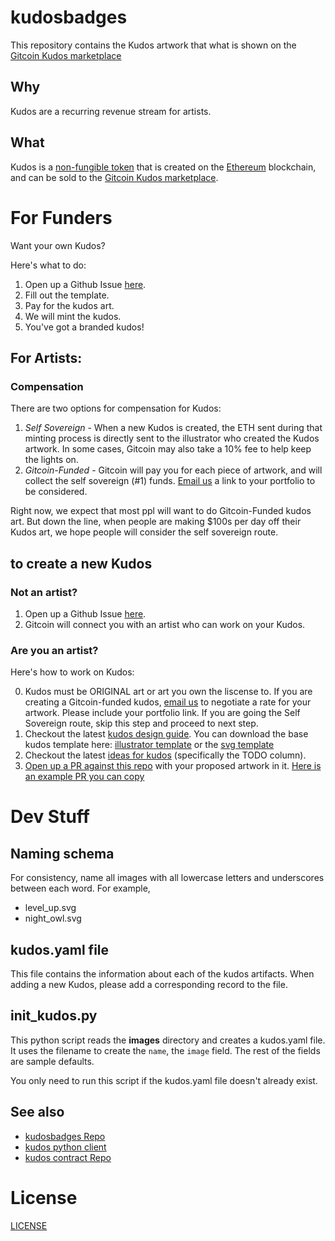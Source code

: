 # kudosbadges

This repository contains the Kudos artwork that what is shown on the [Gitcoin Kudos marketplace](https://gitcoin.co/kudos)

## Why

Kudos are a recurring revenue stream for artists.

## What 

Kudos is a [non-fungible token](https://en.wikipedia.org/wiki/Non-fungible_token) that is created on the [Ethereum](https://www.ethereum.org/) blockchain, and can be sold to the [Gitcoin Kudos marketplace](https://gitcoin.co/kudos).  

# For Funders

Want your own Kudos?

Here's what to do: 
1. Open up a Github Issue [here](https://github.com/gitcoinco/kudosbadges/issues/new).
2. Fill out the template.
3. Pay for the kudos art.
4. We will mint the kudos.
5. You've got a branded kudos!

## For Artists:

### Compensation

There are two options for compensation for Kudos:

1. *Self Sovereign* - When a new Kudos is created, the ETH sent during that minting process is directly sent to the illustrator who created the Kudos artwork. In some cases, Gitcoin may also take a 10% fee to help keep the lights on.
1. *Gitcoin-Funded* - Gitcoin will pay you for each piece of artwork, and will collect the self sovereign (#1) funds.  [Email us](mailto:founders@gitcoin.co) a link to your portfolio to be considered.

Right now, we expect that most ppl will want to do Gitcoin-Funded kudos art. But down the line, when people are making $100s per day off their Kudos art, we hope people will consider the self sovereign route.


## to create a new Kudos

### Not an artist? 

1. Open up a Github Issue [here](https://github.com/gitcoinco/kudosbadges/issues/new).
2. Gitcoin will connect you with an artist who can work on your Kudos.

### Are you an artist? 

Here's how to work on Kudos:

0. Kudos must be ORIGINAL art or art you own the liscense to.  If you are creating a Gitcoin-funded kudos, [email us](mailto:founders@gitcoin.co) to negotiate a rate for your artwork.  Please include your portfolio link.  If you are going the Self Sovereign route, skip this step and proceed to next step.
1. Checkout the latest [kudos design guide](https://github.com/gitcoinco/creative/blob/master/Product/kudos_guide/kudosguide_latest.pdf). You can download the base kudos template here: [illustrator template](https://github.com/gitcoinco/kudosbadges/raw/master/kudos_template.ai) or the [svg template](https://github.com/gitcoinco/kudosbadges/blob/master/kudos_template.svg)
2. Checkout the latest [ideas for kudos](https://github.com/gitcoinco/kudosbadges/projects/1) (specifically the TODO column).
3. [Open up a PR against this repo](https://help.github.com/articles/creating-a-pull-request-from-a-fork/) with your proposed artwork in it.  [Here is an example PR you can copy](https://github.com/gitcoinco/kudosbadges/pull/219/files)

# Dev Stuff

## Naming schema

For consistency, name all images with all lowercase letters and underscores between each word.  For example,

- level_up.svg
- night_owl.svg

## kudos.yaml file

This file contains the information about each of the kudos artifacts.  When adding a new Kudos, please add a corresponding record to the file.

## init_kudos.py

This python script reads the **images** directory and creates a kudos.yaml file.  It uses the filename to create the `name`, the `image` field.  The rest of the fields are sample defaults.

You only need to run this script if the kudos.yaml file doesn't already exist.

## See also

- [kudosbadges Repo](https://github.com/gitcoinco/kudosbadges)
- [kudos python client](https://github.com/OpenKudos/python_client)
- [kudos contract Repo](https://github.com/gitcoinco/Kudos721Contract)



# License

[LICENSE](../LICENSE)

<!-- Google Analytics -->
<img src='https://ga-beacon.appspot.com/UA-102304388-1/gitcoinco/kudosbadges' style='width:1px; height:1px;' >
